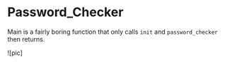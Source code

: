 # Password_Checker
Main is a fairly boring function that only calls `init` and `password_checker` then returns.

![pic] 
